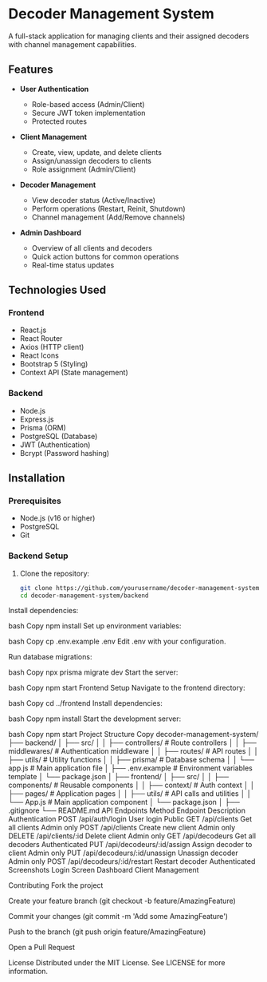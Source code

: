 # Decoder Management System

A full-stack application for managing clients and their assigned decoders with channel management capabilities.

## Features

- **User Authentication**
  - Role-based access (Admin/Client)
  - Secure JWT token implementation
  - Protected routes

- **Client Management**
  - Create, view, update, and delete clients
  - Assign/unassign decoders to clients
  - Role assignment (Admin/Client)

- **Decoder Management**
  - View decoder status (Active/Inactive)
  - Perform operations (Restart, Reinit, Shutdown)
  - Channel management (Add/Remove channels)

- **Admin Dashboard**
  - Overview of all clients and decoders
  - Quick action buttons for common operations
  - Real-time status updates

## Technologies Used

### Frontend
- React.js
- React Router
- Axios (HTTP client)
- React Icons
- Bootstrap 5 (Styling)
- Context API (State management)

### Backend
- Node.js
- Express.js
- Prisma (ORM)
- PostgreSQL (Database)
- JWT (Authentication)
- Bcrypt (Password hashing)

## Installation

### Prerequisites
- Node.js (v16 or higher)
- PostgreSQL
- Git

### Backend Setup
1. Clone the repository:
   ```bash
   git clone https://github.com/yourusername/decoder-management-system.git
   cd decoder-management-system/backend
Install dependencies:

bash
Copy
npm install
Set up environment variables:

bash
Copy
cp .env.example .env
Edit .env with your configuration.

Run database migrations:

bash
Copy
npx prisma migrate dev
Start the server:

bash
Copy
npm start
Frontend Setup
Navigate to the frontend directory:

bash
Copy
cd ../frontend
Install dependencies:

bash
Copy
npm install
Start the development server:

bash
Copy
npm start
Project Structure
Copy
decoder-management-system/
├── backend/
│   ├── src/
│   │   ├── controllers/      # Route controllers
│   │   ├── middlewares/      # Authentication middleware
│   │   ├── routes/           # API routes
│   │   ├── utils/            # Utility functions
│   │   ├── prisma/           # Database schema
│   │   └── app.js            # Main application file
│   ├── .env.example          # Environment variables template
│   └── package.json
│
├── frontend/
│   ├── src/
│   │   ├── components/       # Reusable components
│   │   ├── context/          # Auth context
│   │   ├── pages/            # Application pages
│   │   ├── utils/            # API calls and utilities
│   │   └── App.js            # Main application component
│   └── package.json
│
├── .gitignore
└── README.md
API Endpoints
Method	Endpoint	Description	Authentication
POST	/api/auth/login	User login	Public
GET	/api/clients	Get all clients	Admin only
POST	/api/clients	Create new client	Admin only
DELETE	/api/clients/:id	Delete client	Admin only
GET	/api/decodeurs	Get all decoders	Authenticated
PUT	/api/decodeurs/:id/assign	Assign decoder to client	Admin only
PUT	/api/decodeurs/:id/unassign	Unassign decoder	Admin only
POST	/api/decodeurs/:id/restart	Restart decoder	Authenticated
Screenshots
Login Screen <!-- Add actual screenshot paths -->
Dashboard
Client Management

Contributing
Fork the project

Create your feature branch (git checkout -b feature/AmazingFeature)

Commit your changes (git commit -m 'Add some AmazingFeature')

Push to the branch (git push origin feature/AmazingFeature)

Open a Pull Request

License
Distributed under the MIT License. See LICENSE for more information.
